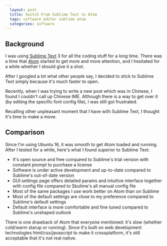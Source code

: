 ```yaml
---
  layout: post
  title: Switch From Sublime Text to Atom
  tags: software editor sublime atom
  categories: software
---
```

## Background

I was using [Sublime Text](https://www.sublimetext.com/) 3 for all the coding stuff for a long time. There was a time that [Atom](https://atom.io/) started to get more and more attention, <!--excerpt-->and I hesitated for a while whether I should give it a shot.

After I googled a lot what other people say, I decided to stick to Sublime Text simply because it's much faster to open.

Recently, when I was trying to write a new post which was in Chinese, I found I couldn't call up Chinese IME. Although there is a way to get over it (by editing the specific font config file), I was still got frustrated.

Recalling other unpleasant moment that I have with Sublime Text, I thought it's time to make a move.

## Comparison

Since I'm using Ubuntu 16, it was smooth to get Atom loaded and running. After I tested for a while, here's what I found superior to Sublime Text:

* It's open source and free compared to Sublime's trial version with constant prompt to purchase a license
* Software is under active development and up-to-date compared to Sublime's out-of-date version
* GUI settings page offers detailed params and intuitive interface together with config file compared to Sbulime's all manual config file
* Most of the same packages I use work better on Atom than on Sublime
* Most of the default settings are close to my preference compared to Sublime's default settings
* Default interface is more comfortable and fine tuned compared to Sublime's unshaped outlook

There is one drawback of Atom that everyone mentioned: it's slow (whether cold/warm starup or running). Since it's built on web development technologies html/css/javascript to make it crossplatform, it's still acceptable that it's not real native.
